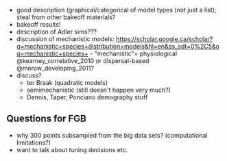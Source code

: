 
- good description (graphical/categorical of model types (not just a list); steal from other bakeoff materials?
- bakeoff results!
- description of Adler sims???
- discussion of mechanistic models: https://scholar.google.ca/scholar?q=mechanistic+species+distribution+models&hl=en&as_sdt=0%2C5&oq=mechanistic+species+
      - "mechanistic"= physiological @kearney_correlative_2010 or dispersal-based @merow_developing_2011?
- discuss?
    - ter Braak (quadratic models)
	- semimechanistic (still doesn't happen very much?)
	- Dennis, Taper, Ponciano demography stuff

## Questions for FGB

- why 300 points subsampled from the big data sets? (computational limitations?)
- want to talk about tuning decisions etc.
